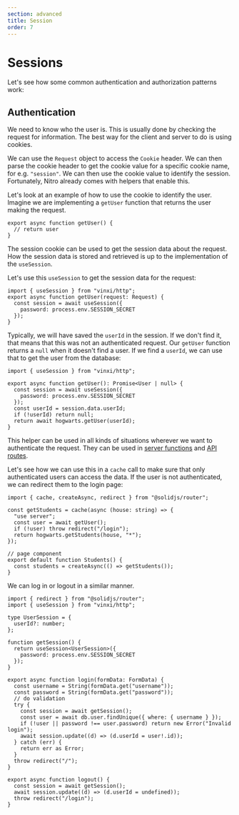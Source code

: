 ```yaml
---
section: advanced
title: Session
order: 7
---
```


# Sessions

Let's see how some common authentication and authorization patterns work:

## Authentication

We need to know who the user is. This is usually done by checking the request for information. The best way for the client and server to do is using cookies.

We can use the `Request` object to access the `Cookie` header. We can then parse the cookie header to get the cookie value for a specific cookie name, for e.g. `"session"`. We can then use the cookie value to identify the session. Fortunately, Nitro already comes with helpers that enable this.

Let's look at an example of how to use the cookie to identify the user. Imagine we are implementing a `getUser` function that returns the user making the request.

```tsx {6} filename="/lib/session.ts"
export async function getUser() {
  // return user
}
```

The session cookie can be used to get the session data about the request. How the session data is stored and retrieved is up to the implementation of the `useSession`.

Let's use this `useSession` to get the session data for the request:

```tsx filename="/lib/session.ts"
import { useSession } from "vinxi/http";
export async function getUser(request: Request) {
  const session = await useSession({
    password: process.env.SESSION_SECRET
  });
}
```

Typically, we will have saved the `userId` in the session. If we don't find it, that means that this was not an authenticated request. Our `getUser` function returns a `null` when it doesn't find a user. If we find a `userId`, we can use that to get the user from the database:

```tsx filename="/lib/session.ts"
import { useSession } from "vinxi/http";

export async function getUser(): Promise<User | null> {
  const session = await useSession({
    password: process.env.SESSION_SECRET
  });
  const userId = session.data.userId;
  if (!userId) return null;
  return await hogwarts.getUser(userId);
}
```

This helper can be used in all kinds of situations wherever we want to authenticate the request. They can be used in [server functions][serverfunctions] and [API routes][apiroutes].

Let's see how we can use this in a `cache` call to make sure that only authenticated users can access the data. If the user is not authenticated, we can redirect them to the login page:

```tsx filename="/routes/api/[house]/admin.ts"
import { cache, createAsync, redirect } from "@solidjs/router";

const getStudents = cache(async (house: string) => {
  "use server";
  const user = await getUser();
  if (!user) throw redirect("/login");
  return hogwarts.getStudents(house, "*");
});

// page component
export default function Students() {
  const students = createAsync(() => getStudents());
}
```

We can log in or logout in a similar manner.

```tsx filename="/routes/session.server.ts"
import { redirect } from "@solidjs/router";
import { useSession } from "vinxi/http";

type UserSession = {
  userId?: number;
};

function getSession() {
  return useSession<UserSession>({
    password: process.env.SESSION_SECRET
  });
}

export async function login(formData: FormData) {
  const username = String(formData.get("username"));
  const password = String(formData.get("password"));
  // do validation
  try {
    const session = await getSession();
    const user = await db.user.findUnique({ where: { username } });
    if (!user || password !== user.password) return new Error("Invalid login");
    await session.update((d) => (d.userId = user!.id));
  } catch (err) {
    return err as Error;
  }
  throw redirect("/");
}

export async function logout() {
  const session = await getSession();
  await session.update((d) => (d.userId = undefined));
  throw redirect("/login");
}
```

[serverfunctions]: /docs/server-functions
[apiroutes]: /docs/api-routes
